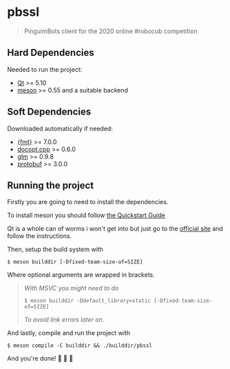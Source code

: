 # pbssl
> PinguimBots client for the 2020 online #robocub competition 

## Hard Dependencies
Needed to run the project:
- [Qt](https://www.qt.io/) >= 5.10
- [meson](https://github.com/mesonbuild/meson) >= 0.55 and a suitable backend

## Soft Dependencies
Downloaded automatically if needed:
- [{fmt}](https://fmt.dev) >= 7.0.0
- [docopt.cpp](https://github.com/docopt/docopt.cpp) >= 0.6.0
- [glm](http://glm.g-truc.net/) >= 0.9.8
- [protobuf](https://developers.google.com/protocol-buffers) >= 3.0.0

## Running the project

Firstly you are going to need to install the dependencies.

To install meson you should follow [the Quickstart Guide](https://mesonbuild.com/Quick-guide.html)

Qt is a whole can of worms i won't get into but just go to the [official
site](https://qt.io) and follow the instructions.

Then, setup the build system with
```
$ meson builddir [-Dfixed-team-size-of=SIZE]
```

Where optional arguments are wrapped in brackets.
> *With MSVC you might need to do*
> ```
> $ meson builddir -Ddefault_library=static [-Dfixed-team-size-of=SIZE]
> ```
> *To avoid link errors later on.*

And lastly, compile and run the project with
```
$ meson compile -C builddir && ./builddir/pbssl
```

And you're done! :tada: :tada: :tada:
